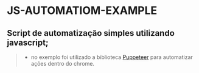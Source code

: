 # JS-AUTOMATIOM-EXAMPLE

## Script de automatização simples utilizando javascript;

>* no exemplo foi utilizado a biblioteca [Puppeteer](https://github.com/puppeteer/puppeteer) para automatizar
ações dentro do chrome.
